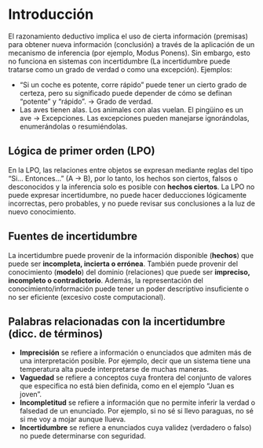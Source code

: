 # Introducción
El razonamiento deductivo implica el uso de cierta información (premisas) para obtener nueva información (conclusión) a través de la aplicación de un mecanismo de inferencia (por ejemplo, Modus Ponens).
Sin embargo, esto no funciona en sistemas con incertidumbre (La incertidumbre puede tratarse como un grado de verdad o como una excepción). 
Ejemplos:
- “Si un coche es potente, corre rápido” puede tener un cierto grado de certeza, pero su significado puede depender de cómo se definan “potente” y “rápido”. → Grado de verdad.
- Las aves tienen alas. Los animales con alas vuelan. El pingüino es un ave → Excepciones. Las excepciones pueden manejarse ignorándolas, enumerándolas o resumiéndolas.
## Lógica de primer orden (LPO)
En la LPO, las relaciones entre objetos se expresan mediante reglas del tipo “Si… Entonces…” (A → B), por lo tanto, los hechos son ciertos, falsos o desconocidos y la inferencia solo es posible con **hechos ciertos**. La LPO no puede expresar incertidumbre, no puede hacer deducciones lógicamente incorrectas, pero probables, y no puede revisar sus conclusiones a la luz de nuevo conocimiento.

## Fuentes de incertidumbre
La incertidumbre puede provenir de la información disponible (**hechos**) que puede ser **incompleta, incierta o errónea**.
También puede provenir del conocimiento (**modelo**) del dominio (relaciones) que puede ser **impreciso, incompleto o contradictorio**. 
Además, la representación del conocimiento/información puede tener un poder descriptivo insuficiente o no ser eficiente (excesivo coste computacional).
## Palabras relacionadas con la incertidumbre (dicc. de términos)
- **Imprecisión**
	se refiere a información o enunciados que admiten más de una interpretación posible. Por ejemplo, decir que un sistema tiene una temperatura alta puede interpretarse de muchas maneras.
- **Vaguedad** 
	se refiere a conceptos cuya frontera del conjunto de valores que especifica no está bien definida, como en el ejemplo “Juan es joven”.
- **Incompletitud** 
	se refiere a información que no permite inferir la verdad o falsedad de un enunciado. Por ejemplo, si no sé si llevo paraguas, no sé si me voy a mojar aunque llueva.
- **Incertidumbre** 
	se refiere a enunciados cuya validez (verdadero o falso) no puede determinarse con seguridad.
